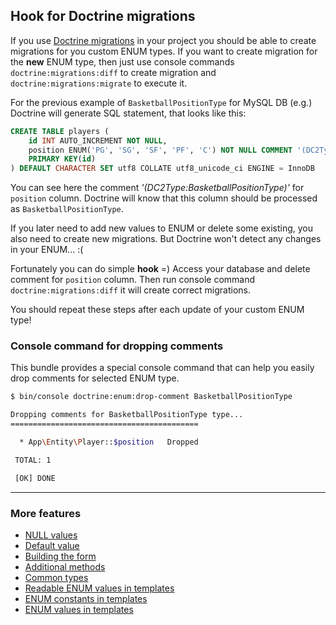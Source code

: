 ## Hook for Doctrine migrations

If you use [Doctrine migrations](https://github.com/doctrine/migrations "Doctrine migrations") in your project you should be able to create migrations for you custom ENUM types.
If you want to create migration for the **new** ENUM type, then just use console commands `doctrine:migrations:diff` to create migration and `doctrine:migrations:migrate` to execute it.

For the previous example of `BasketballPositionType` for MySQL DB (e.g.) Doctrine will generate SQL statement, that looks like this:

```sql
CREATE TABLE players (
    id INT AUTO_INCREMENT NOT NULL,
    position ENUM('PG', 'SG', 'SF', 'PF', 'C') NOT NULL COMMENT '(DC2Type:BasketballPositionType)',
    PRIMARY KEY(id)
) DEFAULT CHARACTER SET utf8 COLLATE utf8_unicode_ci ENGINE = InnoDB
```

You can see here the comment *'(DC2Type:BasketballPositionType)'* for `position` column. Doctrine will know that this column should be processed as `BasketballPositionType`.

If you later need to add new values to ENUM or delete some existing, you also need to create new migrations. But Doctrine won't detect any changes in your ENUM... :(

Fortunately you can do simple **hook** =) Access your database and delete comment for `position` column. Then run console command `doctrine:migrations:diff` it will create correct migrations.

You should repeat these steps after each update of your custom ENUM type!

### Console command for dropping comments

This bundle provides a special console command that can help you easily drop comments for selected ENUM type.

```bash
$ bin/console doctrine:enum:drop-comment BasketballPositionType

Dropping comments for BasketballPositionType type...
==========================================

  * App\Entity\Player::$position   Dropped

 TOTAL: 1

 [OK] DONE   
```

---

### More features

* [NULL values](./null_values.md "NULL values")
* [Default value](./default_value.md "Default value")
* [Building the form](./building_the_form.md "Building the form")
* [Additional methods](./additional_methods.md "Additional methods")
* [Common types](./common_types.md "Common types")
* [Readable ENUM values in templates](./readable_enum_values_in_template.md "Readable ENUM values in templates")
* [ENUM constants in templates](./enum_constants_in_templates.md "ENUM constants in templates")
* [ENUM values in templates](./enum_values_in_templates.md "ENUM values in templates")
